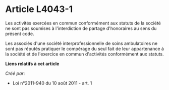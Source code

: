 # Article L4043-1

Les activités exercées en commun conformément aux statuts de la société ne sont pas soumises à l'interdiction de partage
d'honoraires au sens du présent code. 

Les associés d'une société interprofessionnelle de soins ambulatoires ne sont pas réputés pratiquer le compérage du seul fait
de leur appartenance à la société et de l'exercice en commun d'activités conformément aux statuts.

**Liens relatifs à cet article**

_Créé par_:

  - Loi n°2011-940 du 10 août 2011 - art. 1
